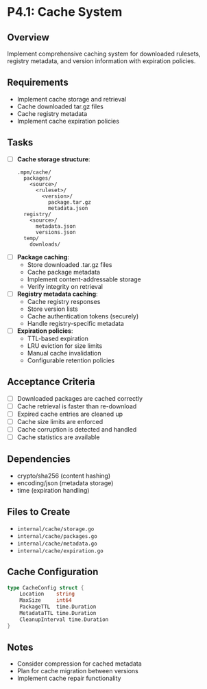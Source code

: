 # P4.1: Cache System

## Overview
Implement comprehensive caching system for downloaded rulesets, registry metadata, and version information with expiration policies.

## Requirements
- Implement cache storage and retrieval
- Cache downloaded tar.gz files
- Cache registry metadata
- Implement cache expiration policies

## Tasks
- [ ] **Cache storage structure**:
  ```
  .mpm/cache/
    packages/
      <source>/
        <ruleset>/
          <version>/
            package.tar.gz
            metadata.json
    registry/
      <source>/
        metadata.json
        versions.json
    temp/
      downloads/
  ```
- [ ] **Package caching**:
  - Store downloaded .tar.gz files
  - Cache package metadata
  - Implement content-addressable storage
  - Verify integrity on retrieval
- [ ] **Registry metadata caching**:
  - Cache registry responses
  - Store version lists
  - Cache authentication tokens (securely)
  - Handle registry-specific metadata
- [ ] **Expiration policies**:
  - TTL-based expiration
  - LRU eviction for size limits
  - Manual cache invalidation
  - Configurable retention policies

## Acceptance Criteria
- [ ] Downloaded packages are cached correctly
- [ ] Cache retrieval is faster than re-download
- [ ] Expired cache entries are cleaned up
- [ ] Cache size limits are enforced
- [ ] Cache corruption is detected and handled
- [ ] Cache statistics are available

## Dependencies
- crypto/sha256 (content hashing)
- encoding/json (metadata storage)
- time (expiration handling)

## Files to Create
- `internal/cache/storage.go`
- `internal/cache/packages.go`
- `internal/cache/metadata.go`
- `internal/cache/expiration.go`

## Cache Configuration
```go
type CacheConfig struct {
    Location    string
    MaxSize     int64
    PackageTTL  time.Duration
    MetadataTTL time.Duration
    CleanupInterval time.Duration
}
```

## Notes
- Consider compression for cached metadata
- Plan for cache migration between versions
- Implement cache repair functionality